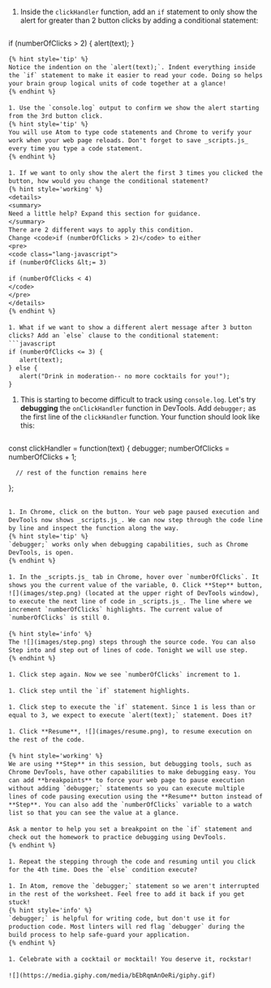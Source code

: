 1. Inside the `clickHandler` function, add an `if` statement to only show the alert for greater than 2 button clicks by adding a conditional statement:
   ```javascript
if (numberOfClicks > 2) {
      alert(text);
}
   ```
   {% hint style='tip' %}
Notice the indention on the `alert(text);`. Indent everything inside the `if` statement to make it easier to read your code. Doing so helps your brain group logical units of code together at a glance!
   {% endhint %}

1. Use the `console.log` output to confirm we show the alert starting from the 3rd button click. 
   {% hint style='tip' %}
You will use Atom to type code statements and Chrome to verify your work when your web page reloads. Don't forget to save _scripts.js_ every time you type a code statement.
   {% endhint %}

1. If we want to only show the alert the first 3 times you clicked the button, how would you change the conditional statement?
   {% hint style='working' %}
<details>
<summary>
Need a little help? Expand this section for guidance. 
</summary>
There are 2 different ways to apply this condition. 
Change <code>if (numberOfClicks > 2)</code> to either
<pre>
<code class="lang-javascript">
if (numberOfClicks &lt;= 3)

if (numberOfClicks < 4)
</code>
</pre>
</details>
   {% endhint %}

1. What if we want to show a different alert message after 3 button clicks? Add an `else` clause to the conditional statement:
   ```javascript
if (numberOfClicks <= 3) {
      alert(text);
} else {
      alert("Drink in moderation-- no more cocktails for you!");
}
   ```

1. This is starting to become difficult to track using `console.log`. Let's try **debugging** the `onClickHandler` function in DevTools. Add `debugger;` as the first line of the `clickHandler` function. Your function should look like this:
   ```javascript
const clickHandler = function(text) {
      debugger;
      numberOfClicks = numberOfClicks + 1;

      // rest of the function remains here
};
   ```

1. In Chrome, click on the button. Your web page paused execution and DevTools now shows _scripts.js_. We can now step through the code line by line and inspect the function along the way.
   {% hint style='tip' %}
`debugger;` works only when debugging capabilities, such as Chrome DevTools, is open. 
   {% endhint %}

1. In the _scripts.js_ tab in Chrome, hover over `numberOfClicks`. It shows you the current value of the variable, 0. Click **Step** button, ![](images/step.png) (located at the upper right of DevTools window), to execute the next line of code in _scripts.js_. The line where we increment `numberOfClicks` highlights. The current value of `numberOfClicks` is still 0.

   {% hint style='info' %}
The ![](images/step.png) steps through the source code. You can also Step into and step out of lines of code. Tonight we will use step. 
   {% endhint %}   

1. Click step again. Now we see `numberOfClicks` increment to 1. 

1. Click step until the `if` statement highlights.

1. Click step to execute the `if` statement. Since 1 is less than or equal to 3, we expect to execute `alert(text);` statement. Does it?

1. Click **Resume**, ![](images/resume.png), to resume execution on the rest of the code. 

   {% hint style='working' %}
We are using **Step** in this session, but debugging tools, such as Chrome DevTools, have other capabilities to make debugging easy. You can add **breakpoints** to force your web page to pause execution without adding `debugger;` statements so you can execute multiple lines of code pausing execution using the **Resume** button instead of **Step**. You can also add the `numberOfClicks` variable to a watch list so that you can see the value at a glance. 

Ask a mentor to help you set a breakpoint on the `if` statement and check out the homework to practice debugging using DevTools. 
   {% endhint %}

1. Repeat the stepping through the code and resuming until you click for the 4th time. Does the `else` condition execute?

1. In Atom, remove the `debugger;` statement so we aren't interrupted in the rest of the worksheet. Feel free to add it back if you get stuck!
   {% hint style='info' %}
`debugger;` is helpful for writing code, but don't use it for production code. Most linters will red flag `debugger` during the build process to help safe-guard your application. 
   {% endhint %}

1. Celebrate with a cocktail or mocktail! You deserve it, rockstar!

   ![](https://media.giphy.com/media/bEbRqmAnOeRi/giphy.gif)

